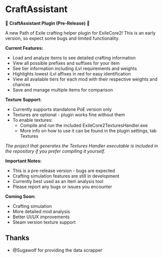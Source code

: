 # CraftAssistant

🔨 **CraftAssistant Plugin (Pre-Release)** 🔨

A new Path of Exile crafting helper plugin for ExileCore2! This is an early version, so expect some bugs and limited functionality.

**Current Features:**

- Load and analyze items to see detailed crafting information
- View all possible prefixes and suffixes for your item
- See tier information including iLvl requirements and weights
- Highlights lowest iLvl affixes in red for easy identification
- View all available tiers for each mod with their respective weights and chances
- Save and manage multiple items for comparison

**Texture Support:**

- Currently supports standalone PoE version only
- Textures are optional - plugin works fine without them
- To enable textures:
  - Compile and run the included ExileCore2TexturesHandler.exe
  - More info on how to use it can be found in the plugin settings, tab Textures

*The project that generates the Textures Handler executable is included in the repository if you prefer compiling it yourself.*

**Important Notes:**

- This is a pre-release version - bugs are expected
- Crafting simulation features are still in development
- Currently best used as an item analysis tool
- Please report any bugs or issues you encounter

**Coming Soon:**

- Crafting simulation
- More detailed mod analysis
- Better UI/UX improvements
- Steam version texture support

## Thanks

- @Sugawolf for providing the data scrapper